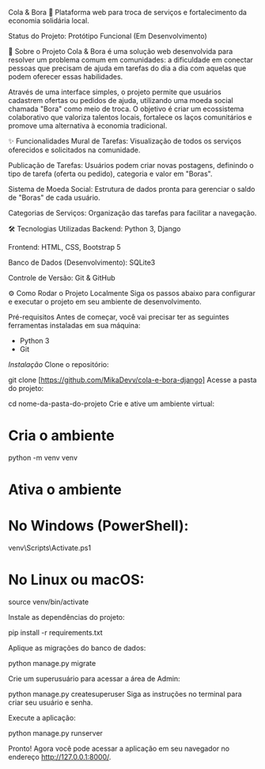 Cola & Bora 🚀
Plataforma web para troca de serviços e fortalecimento da economia solidária local.

Status do Projeto: Protótipo Funcional (Em Desenvolvimento)


📖 Sobre o Projeto
Cola & Bora é uma solução web desenvolvida para resolver um problema comum em comunidades: a dificuldade em conectar pessoas que precisam de ajuda em tarefas do dia a dia com aquelas que podem oferecer essas habilidades.

Através de uma interface simples, o projeto permite que usuários cadastrem ofertas ou pedidos de ajuda, utilizando uma moeda social chamada "Bora" como meio de troca. O objetivo é criar um ecossistema colaborativo que valoriza talentos locais, fortalece os laços comunitários e promove uma alternativa à economia tradicional.


✨ Funcionalidades
Mural de Tarefas: Visualização de todos os serviços oferecidos e solicitados na comunidade.

Publicação de Tarefas: Usuários podem criar novas postagens, definindo o tipo de tarefa (oferta ou pedido), categoria e valor em "Boras".

Sistema de Moeda Social: Estrutura de dados pronta para gerenciar o saldo de "Boras" de cada usuário.

Categorias de Serviços: Organização das tarefas para facilitar a navegação.


🛠️ Tecnologias Utilizadas
Backend: Python 3, Django

Frontend: HTML, CSS, Bootstrap 5

Banco de Dados (Desenvolvimento): SQLite3

Controle de Versão: Git & GitHub


⚙️ Como Rodar o Projeto Localmente
Siga os passos abaixo para configurar e executar o projeto em seu ambiente de desenvolvimento.

Pré-requisitos
Antes de começar, você vai precisar ter as seguintes ferramentas instaladas em sua máquina:

- Python 3
- Git


*Instalação*
Clone o repositório:

git clone [https://github.com/MikaDevv/cola-e-bora-django]
Acesse a pasta do projeto:

cd nome-da-pasta-do-projeto
Crie e ative um ambiente virtual:

# Cria o ambiente
python -m venv venv

# Ativa o ambiente
# No Windows (PowerShell):
venv\Scripts\Activate.ps1
# No Linux ou macOS:
source venv/bin/activate

Instale as dependências do projeto:

pip install -r requirements.txt

Aplique as migrações do banco de dados:

python manage.py migrate

Crie um superusuário para acessar a área de Admin:

python manage.py createsuperuser
Siga as instruções no terminal para criar seu usuário e senha.

Execute a aplicação:

python manage.py runserver

Pronto! Agora você pode acessar a aplicação em seu navegador no endereço http://127.0.0.1:8000/.